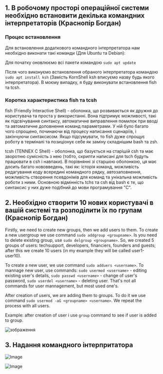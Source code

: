 ## 1. В робочому просторі операційної системи необхідно встановити декілька командних інтерпретаторів (Краснопір Богдан)

### Процес встановлення

Для встановлення додаткового командного інтерпретатора нам необхідно виконати такі команди (Для Ubuntu та Debian):

Для початку оновлюємо всі пакети командою `sudo apt update`

Після чого виконуємо встановлення обраного інтерпретатора командою `sudo apt install ksh` (Замість KornShell ksh вписуємо назву будь якого інтерпретатора).
В моєму випадку, я буду виконувати встановлення fish та tcsh.

### Коротка характеристика fish та tcsh

fish (Friendly Interactive Shell) - оболонка, що розвивається як дружня до користувача та проста у використанні. Вона підтримує можливості, такі як підсвічування синтаксу, автоматичне виправлення помилок при вводі та автоматичне доповнення команд параметрами. У ній було багато чого спрощено, починаючи від процесу написання сценаріїв, і закінчуючи синтаксисом. Якщо підсумувати, то fish дуже спрощує роботу в терміналі та позиціонує себе як заміну складнішим bash та zsh.

tcsh (TENNEX C Shell) - оболонка, що базується на старішій csh та має зворотню сумісність з нею (тобто, скрипти написані для tsch будуть працювати в csh і навпаки). В порівнянні зі старшою оболонкою, ця має досить багато нововведень, такі як: історія команд, можливість редагування коду всередині командного рядку, автозаповнення, можливість створення псевдонімів для команд та унікальна можливість роботи з ними. Основною відмінність tchs та csh від bash є те, що синтаксис у них дуже подібний до мови програмування "C".

## 2. Необхідно створити 10 нових користувачі в вашій системі та розподілити їх по групам (Краснопір Богдан)

Firstly, we need to create new groups, then we add users to them. To create a new usergroup we use command `sudo addgroup <groupname>`. Is you need to delete existing group, use `sudo delgroup <groupname>`.
So, we created 5 groups of users: techsupport, developers, financiers, founders and guests; after this we create 10 users (in my example they will be called user1-user10).

To create a new user, we use command `sudo adduers <username>`. To mannage new user, use commands: `sudo usermod <username>` - editing existing user's details, `sudo passwd <username>` - change of user's password, `sudo userdel <username>` - deleting user. That's not all commands for user mannagement, but most used one's.

After creation of users, we are adding them to groups. To do it we use command `sudo usermod -aG <groupname> <username>`. We repeat the process with all users.

Example: after creation of user i use `group` command to see if user is added to group.

![зображення](https://github.com/user-attachments/assets/9a50f825-ab97-4724-9af5-93560e6b066d)

## 3. Надання командного інтерпритатора

![Image](https://github.com/user-attachments/assets/f09d6964-4f01-4bce-b1d0-494237d7ffc4)

![Image](https://github.com/user-attachments/assets/3afe85b6-5018-4d2b-a476-6e94bc4a1d1c)
